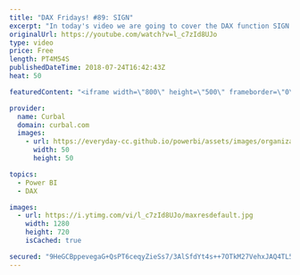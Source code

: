 ```yaml
---
title: "DAX Fridays! #89: SIGN"
excerpt: "In today's video we are going to cover the DAX function SIGN.  What is SIGN useful for? here is an example: https://community.powerbi.com/t5/Desktop/Check-if-all-values-in-category-are-positive-negative/td-p/172051  Do you have any other use cases ? Share them in the comment box! Get Northwind Dataset:"
originalUrl: https://youtube.com/watch?v=l_c7zId8UJo
type: video
price: Free
length: PT4M54S
publishedDateTime: 2018-07-24T16:42:43Z
heat: 50

featuredContent: "<iframe width=\"800\" height=\"500\" frameborder=\"0\" src=\"https://www.youtube.com/embed/l_c7zId8UJo\" allow=\"accelerometer; autoplay; encrypted-media; gyroscope; picture-in-picture\" allowfullscreen></iframe>"

provider:
  name: Curbal
  domain: curbal.com
  images:
    - url: https://everyday-cc.github.io/powerbi/assets/images/organizations/curbal.com-50x50.jpg
      width: 50
      height: 50

topics:
  - Power BI
  - DAX

images:
  - url: https://i.ytimg.com/vi/l_c7zId8UJo/maxresdefault.jpg
    width: 1280
    height: 720
    isCached: true

secured: "9HeGCBppevegaG+QsPT6ceqyZieSs7/3AlSfdYt4s++7OTkM27VehxJAQ4TL5lb+EWnvDTwrM/+4u1Db8QSf3oxB0Rrz8wvdshVAGdRFj5CFWS0rEHfvH6E9W9BpKT7XhgGXkDfB8sry/wGn/YT6SX7vuAm2SM3/CmZka0B4TIZgJrowx93Q1WHkA+P34VuahPfQ7FZ41hh2dB2bYAqtFEvnVWbPH9ECBWXqKGo37uAZS9AxUyCEutbcFJ3ZZw7PKaf85XZzG6EISpm+FXL7MRch9r2IdPLxL5YBMHy0RY4OBr0R9AYax8Ti+Y5hWzM/64Rf2N2WvD4aMt5pWqB1QYfCRgLdwqNAAzgUJ9ryagyQV/shD+0CzBQ8mJjF7GYSZGqUgUEDx9KGnc5u4umf5MTs+1lYA2/UDz9KLOP4vok=;tsrKsmzDXyWU9h8A3hj2Zg=="
---
```


